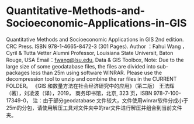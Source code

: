 # Quantitative-Methods-and-Socioeconomic-Applications-in-GIS
Quantitative Methods and Socioeconomic Applications in GIS 2nd edition.
CRC Press. ISBN 978-1-4665-8472-3 (301 Pages).
Author ：Fahui Wang ，Cyril & Tutta Vetter Alumni Professor,
Louisiana State Universit,
Baton Rouge, USA
Email：fwang@lsu.edu,
Data & GIS Toolbox,
Note: Due to the large size of some geodatabase files, the files are divided into sub-packages less than 25m using  software WINRAR. Please use the decompression tool to unzip and combine the rar files in the CURRENT FOLDER。
《GIS 和数量方法在社会经济研究中的应用》（第二版）
王法辉（著），刘凌波（译），2019，
商务印书馆，北京, 323 页，ISBN 978-7-100-17349-0，
注：由于部分geodatabase 文件较大，文件使用winrar软件分成小于25m的分包，请使用解压工具对文件夹中的rar文件进行解压并组合到当前文件夹。
